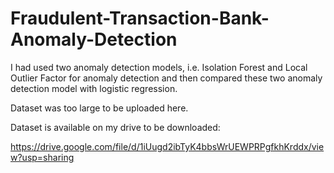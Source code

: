 # Fraudulent-Transaction-Bank-Anomaly-Detection
I had used two anomaly detection models, i.e. Isolation Forest and Local Outlier Factor for anomaly detection and then compared these two anomaly detection model with logistic regression. 

Dataset was too large to be uploaded here. 

Dataset is available on my drive to be downloaded:

https://drive.google.com/file/d/1iUugd2ibTyK4bbsWrUEWPRPgfkhKrddx/view?usp=sharing
